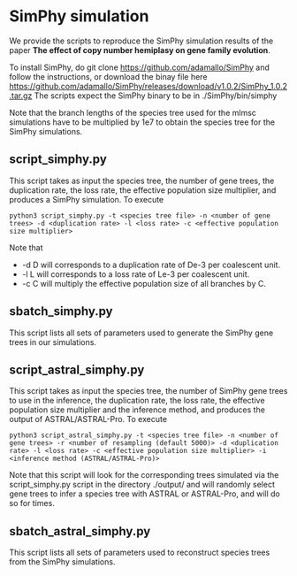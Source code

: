 # SimPhy simulation

We provide the scripts to reproduce the SimPhy simulation results of the paper **The effect of copy number hemiplasy on gene family evolution**. 

To install SimPhy, do git clone https://github.com/adamallo/SimPhy and follow the instructions, or download the binay file here https://github.com/adamallo/SimPhy/releases/download/v1.0.2/SimPhy_1.0.2.tar.gz
The scripts expect the SimPhy binary to be in ./SimPhy/bin/simphy

Note that the branch lengths of the species tree used for the mlmsc simulations have to be  multiplied by 1e7 to obtain the species tree for the SimPhy simulations.

## script_simphy.py
This script takes as input the species tree, the number of gene trees, the duplication rate, the loss rate, the effective population size multiplier, and produces a SimPhy simulation. To execute
```
python3 script_simphy.py -t <species tree file> -n <number of gene trees> -d <duplication rate> -l <loss rate> -c <effective population size multiplier> 

```
Note that 

* -d D will corresponds to a duplication rate of De-3 per coalescent unit.
* -l L will corresponds to a loss rate of Le-3 per coalescent unit.
* -c C will multiply the effective population size  of all branches by C.

## sbatch_simphy.py
This script lists all sets of parameters used to generate the SimPhy gene trees in our simulations.

## script_astral_simphy.py

This script takes as input the species tree, the number of SimPhy gene trees to use in the inference, the duplication rate, the loss rate, the effective population size multiplier and the inference method, and produces the output of ASTRAL/ASTRAL-Pro. 
To execute
```
python3 script_astral_simphy.py -t <species tree file> -n <number of gene trees> -r <number of resampling (default 5000)> -d <duplication rate> -l <loss rate> -c <effective population size multiplier> -i <inference method (ASTRAL/ASTRAL-Pro)>

```

Note that this script will look for the corresponding trees simulated via the script_simphy.py script in the directory ./output/ and will randomly select <number of gene trees>  gene trees to infer a species tree with ASTRAL or ASTRAL-Pro, and will do so for <number of resampling> times.

## sbatch_astral_simphy.py

This script lists all sets of parameters used to reconstruct species trees from the SimPhy simulations.
